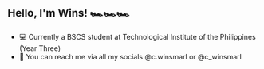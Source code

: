 ## Hello, I'm Wins! 🏎️🏎️🏎️

   - 💻 Currently a BSCS student at Technological Institute of the Philippines (Year Three)
   - 🔗 You can reach me via all my socials @c.winsmarl or @c_winsmarl


     
   
 
